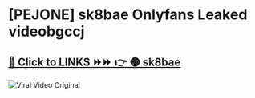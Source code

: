 
 # [PEJONE] sk8bae Onlyfans Leaked videobgccj

## <h2><a href="https://clipsfans.com/sk8bae&ref=git">🔗 Click to LINKS ⏩⏩ 👉 🟢 sk8bae </a></h2>

<a href="https://clipsfans.com/sk8bae&ref=git" rel="nofollow" data-target="animated-image.originalLink"><img src="https://i.ibb.co.com/xMMVF88/686577567.gif" alt="Viral Video Original" style="max-width: 100%; display: inline-block;" data-target="animated-image.originalImage"></a>

